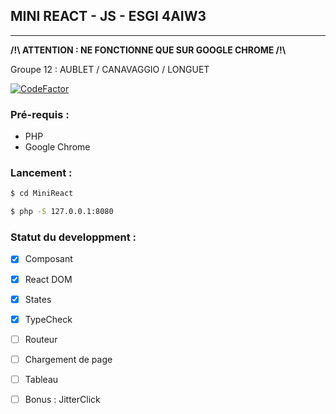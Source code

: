## <b> MINI REACT - JS - ESGI 4AIW3 </b>
---

<b> /!\ ATTENTION : NE FONCTIONNE QUE SUR GOOGLE CHROME /!\ </b>

Groupe 12 : AUBLET / CANAVAGGIO / LONGUET

 [![CodeFactor](https://www.codefactor.io/repository/github/max-abl/minireact/badge)](https://www.codefactor.io/repository/github/max-abl/minireact)

### Pré-requis : 
- PHP
- Google Chrome

### Lancement :

```bash
$ cd MiniReact

$ php -S 127.0.0.1:8080
```

### Statut du developpment :

- [x] Composant
- [x] React DOM
- [x] States
- [x] TypeCheck
- [ ] Routeur
- [ ] Chargement de page
- [ ] Tableau
- [ ] Bonus : JitterClick


